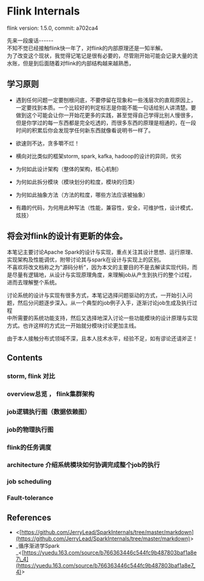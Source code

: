 # Flink Internals

flink version: 1.5.0, commit: a702ca4

先来一段废话------  
不知不觉已经接触flink快一年了，对flink的内部原理还是一知半解。  
为了改变这个现状，我觉得记笔记是很有必要的，尽管刚开始可能会记录大量的流水账，但是到后面随着对flink的内部结构越来越熟悉，

## 学习原则

+ 遇到任何问题一定要刨根问底，不要停留在现象和一些浅层次的直观原因上，一定要找到本质。一个比较好的判定标志是你能不能一句话给别人讲清楚。要做到这个可能会让你一开始花更多的实践，甚至觉得自己学得比别人慢很多，但是你学过的每一东西都是完全吃透的，而很多东西的原理是相通的，在一段时间的积累后你会发现学任何新东西就像看说明书一样了。

+ 欲速则不达，贪多嚼不烂！

+ 横向对比类似的框架storm, spark, kafka, hadoop的设计的异同，优劣

+ 为何如此设计架构（整体的架构，核心机制）

+ 为何如此拆分模块（模块划分的粒度，模块的归类）

+ 为何如此抽象方法（方法的粒度，哪些方法应该被抽象）

+ 有趣的代码，为何用此种写法（性能，兼容性，安全，可维护性，设计模式，炫技）



## 将会对flink的设计有更新的体会。

本笔记主要讨论Apache Spark的设计与实现，重点关注其设计思想、运行原理、实现架构及性能调优，附带讨论其与spark在设计与实现上的区别。  
不喜欢将改文档称之为"源码分析"，因为本文的主要目的不是去解读实现代码，而是尽量有逻辑地，从设计与实现原理角度，来理解job从产生到执行的整个过程，  
进而去理解整个系统。

讨论系统的设计与实现有很多方式，本笔记选择问题驱动的方式，一开始引入问题，然后分问题逐步深入。从一个典型的job例子入手，逐渐讨论job生成及执行过程  
中所需要的系统功能支持，然后又选择地深入讨论一些功能模块的设计原理与实现方式。也许这样的方式比一开始就分模块讨论更加主线。

由于本人接触分布式领域不深，且本人技术水平，经验不足，如有谬论还请斧正！

## Contents

### storm, flink 对比

### overview总览 ， flink集群架构

### job逻辑执行图（数据依赖图）

### job的物理执行图

### flink的任务调度

### architecture 介绍系统模块如何协调完成整个job的执行

### job scheduling

### Fault-tolerance

## References

* &lt;[https://github.com/JerryLead/SparkInternals/tree/master/markdown](https://github.com/JerryLead/SparkInternals/tree/master/markdown)&gt;
* _循序渐进学Spark _&lt;[https://yuedu.163.com/source/b766363446c544fc9b487803baf1a8e7\_4](https://yuedu.163.com/source/b766363446c544fc9b487803baf1a8e7_4)&gt; 



